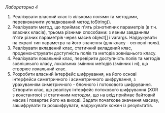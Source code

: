 _Лабораторна 4_
1. Реалізувати власний клас із кількома полями та методами, перевизначити
успадкований метод toString().
2. Реалізувати метод, що приймає п'ять різнотипних параметрів (в т.ч. власних
класів), трьома різними способами: з явним завданням п'яти різних параметрів
через масив object[] і varargs. Надрукувати на екрані тип параметра та його
значення (для класу – основні поля).
3. Реалізувати вкладений клас, статичний вкладений клас, продемонструвати
доступність полів та методів зовнішнього класу.
4. Реалізувати локальний клас, перевірити доступність полів та методів
зовнішнього класу, локальних змінних методів (змінних і ні), що створює
локальний клас.
5. Розробити власний інтерфейс шифрування, на його основі інтерфейси
симетричного і асиметричного шифрування, з урахуванням симетричного -
блочного і потокового шифрування. Створити клас, що реалізує інтерфейс
потокового шифрування (XOR з константою) зі статичним методом, що на вхід
приймає байтовий масив і повертає його на виході. Задати початкове значення
масиву, зашифрувати та розшифрувати, надрукувати кожен із результатів.
